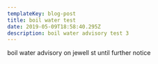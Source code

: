 ```yaml
---
templateKey: blog-post
title: boil water test
date: 2019-05-09T18:58:40.295Z
description: boil water advisory test 3
---
```

boil water advisory on jewell st  until further notice
